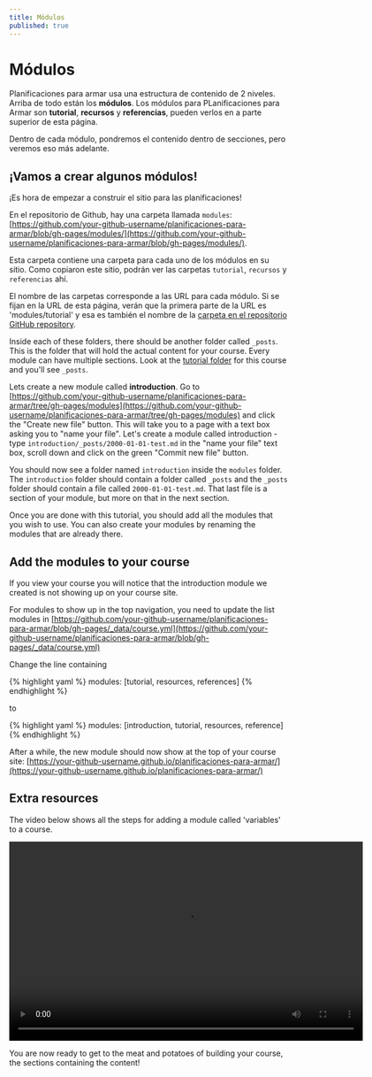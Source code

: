 ```yaml
---
title: Módulos
published: true
---
```


# Módulos

Planificaciones para armar usa una estructura de contenido de 2 niveles. Arriba de todo están los **módulos**. Los módulos para PLanificaciones para Armar son **tutorial**, **recursos** y **referencias**, pueden verlos en a parte superior de esta página.

Dentro de cada módulo, pondremos el contenido dentro de secciones, pero veremos eso más adelante.

## ¡Vamos a crear algunos módulos!

¡Es hora de empezar a construir el sitio para las planificaciones!

En el repositorio de Github, hay una carpeta llamada `modules`:
 [https://github.com/your-github-username/planificaciones-para-armar/blob/gh-pages/modules/](https://github.com/your-github-username/planificaciones-para-armar/blob/gh-pages/modules/).

Esta carpeta contiene una carpeta para cada uno de los módulos en su sitio. Como copiaron este sitio, podrán ver las carpetas `tutorial`, `recursos` y `referencias` ahí.

El nombre de las carpetas corresponde a las URL para cada módulo. Si se fijan en la URL de esta página, verán que la primera parte de la URL es 'modules/tutorial' y esa es también el nombre de la [carpeta en el repositorio  GitHub repository](https://github.com/acercadelaeducacion/planificaciones-para-armar/tree/gh-pages/modules/tutorial/).

Inside each of these folders, there should be another folder called `_posts`. This is the folder that will hold the actual content for your course. Every module can have multiple sections. Look at the [tutorial folder](https://github.com/p2pu/planificaciones-para-armar/tree/gh-pages/modules/tutorial/) for this course and you'll see `_posts`.

Lets create a new module called **introduction**. Go to [https://github.com/your-github-username/planificaciones-para-armar/tree/gh-pages/modules](https://github.com/your-github-username/planificaciones-para-armar/tree/gh-pages/modules) and click the "Create new file" button. This will take you to a page with a text box asking you to "name your file". Let's create a module called introduction - type `introduction/_posts/2000-01-01-test.md` in the "name your file" text box, scroll down and click on the green "Commit new file" button.

You should now see a folder named `introduction` inside the `modules` folder. The `introduction` folder should contain a folder called `_posts` and the `_posts` folder should contain a file called `2000-01-01-test.md`. That last file is a section of your module, but more on that in the next section.

Once you are done with this tutorial, you should add all the modules that you wish to use. You can also create your modules by renaming the modules that are already there.

## Add the modules to your course

If you view your course you will notice that the introduction module we created is not showing up on your course site.

For modules to show up in the top navigation, you need to update the list modules in [https://github.com/your-github-username/planificaciones-para-armar/blob/gh-pages/_data/course.yml](https://github.com/your-github-username/planificaciones-para-armar/blob/gh-pages/_data/course.yml)

Change the line containing

{% highlight yaml %}
modules: [tutorial, resources, references]
{% endhighlight %}

to

{% highlight yaml %}
modules: [introduction, tutorial, resources, reference]
{% endhighlight %}

After a while, the new module should now show at the top of your course site: [https://your-github-username.github.io/planificaciones-para-armar/](https://your-github-username.github.io/planificaciones-para-armar/)

## Extra resources

The video below shows all the steps for adding a module called 'variables' to a course.

<video src="{{site.baseurl}}/img/add-module.webm" width="640" height="360" controls></video>

You are now ready to get to the meat and potatoes of building your course, the sections containing the content!
